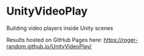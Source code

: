 # UnityVideoPlay
Building video players inside Unity scenes

Results hosted on GitHub Pages here: https://roger-random.github.io/UnityVideoPlay/
